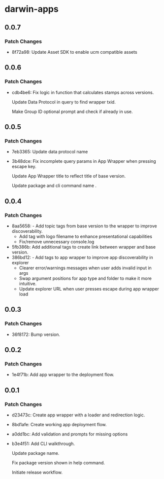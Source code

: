 # darwin-apps

## 0.0.7

### Patch Changes

- 8f72a98: Update Asset SDK to enable ucm compatible assets

## 0.0.6

### Patch Changes

- cdb4be6: Fix logic in function that calculates stamps across versions.

  Update Data Protocol in query to find wrapper txid.

  Make Group ID optional prompt and check if already in use.

## 0.0.5

### Patch Changes

- 7eb3365: Update data protocol name
- 3b48dce: Fix incomplete query params in App Wrapper when pressing escape key.

  Update App Wrapper title to reflect title of base version.

  Update package and cli command name .

## 0.0.4

### Patch Changes

- 8aa5658: - Add topic tags from base version to the wrapper to improve discoverability.
  - Add tag with logo filename to enhance presentational capabilities
  - Fix/remove unnecessary console.log
- 5fb386b: Add additional tags to create link between wrapper and base version.
- 386bd12: - Add tags to app wrapper to improve app discoverability in explorer
  - Clearer error/warnings messages when user adds invalid input in args
  - Swap argument positions for app type and folder to make it more intuitive.
  - Update explorer URL when user presses escape during app wrapper load

## 0.0.3

### Patch Changes

- 36f8172: Bump version.

## 0.0.2

### Patch Changes

- 1e4f71b: Add app wrapper to the deployment flow.

## 0.0.1

### Patch Changes

- d23473c: Create app wrapper with a loader and redirection logic.
- 8bd1afe: Create working app deployment flow.
- a0dd1bc: Add validation and prompts for missing options
- b3e4f51: Add CLI walkthrough.

  Update package name.

  Fix package version shown in help command.

  Initiate release workflow.
